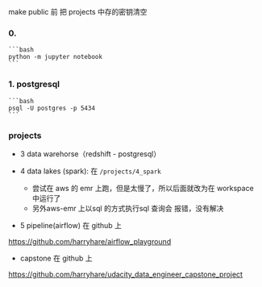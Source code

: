 make public 前 把 projects 中存的密钥清空


### 0.
	```bash
	python -m jupyter notebook
	```


### 1. postgresql

	```bash
	psql -U postgres -p 5434
	```
	
	
### projects

* 3 data warehorse（redshift - postgresql）

* 4 data lakes (spark): 在 `/projects/4_spark`
	
	- 尝试在 aws 的 emr 上跑，但是太慢了，所以后面就改为在 workspace 中运行了
	- 另外aws-emr 上以sql 的方式执行sql 查询会 报错，没有解决
	

* 5 pipeline(airflow)  在 github 上

https://github.com/harryhare/airflow_playground

*  capstone 在 github 上

https://github.com/harryhare/udacity_data_engineer_capstone_project
	